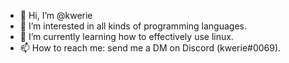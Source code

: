 - 👋 Hi, I’m @kwerie
- 👀 I’m interested in all kinds of programming languages.
- 🌱 I’m currently learning how to effectively use linux.
- 📫 How to reach me: send me a DM on Discord (kwerie#0069).

<!---
kwerie/kwerie is a ✨ special ✨ repository because its `README.md` (this file) appears on your GitHub profile.
You can click the Preview link to take a look at your changes.
--->

